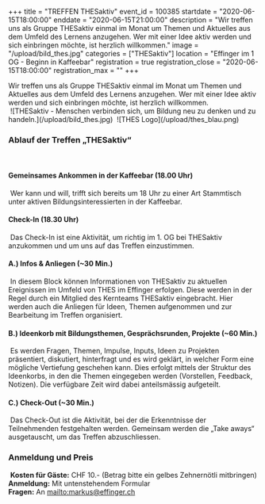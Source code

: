 +++
title = "TREFFEN THESaktiv"
event_id = 100385
startdate = "2020-06-15T18:00:00"
enddate = "2020-06-15T21:00:00"
description = "Wir treffen uns als Gruppe THESaktiv einmal im Monat um Themen und Aktuelles aus dem Umfeld des Lernens anzugehen. Wer mit einer Idee aktiv werden und sich einbringen möchte, ist herzlich willkommen."
image = "/upload/bild_thes.jpg"
categories = ["THESaktiv"]
location = "Effinger im 1 OG - Beginn in Kaffeebar"
registration = true
registration_close = "2020-06-15T18:00:00"
registration_max = ""
+++
<div class="lead">
Wir treffen uns als Gruppe THESaktiv einmal im Monat um Themen und Aktuelles aus dem Umfeld des Lernens anzugehen. Wer mit einer Idee aktiv werden und sich einbringen möchte, ist herzlich willkommen. 
</div>
﻿
![THESaktiv - Menschen verbinden sich, um Bildung neu zu denken und zu handeln.](/upload/bild_thes.jpg)
﻿
![THES Logo](/upload/thes_blau.png)
﻿

### Ablauf  der Treffen „THESaktiv“
﻿
#### Gemeinsames Ankommen in der Kaffeebar (18.00 Uhr)
﻿
Wer kann und will, trifft sich bereits um 18 Uhr zu einer Art Stammtisch unter aktiven Bildungsinteressierten in der Kaffeebar.
﻿
#### Check-In (18.30 Uhr)
﻿
Das Check-In ist eine Aktivität, um richtig im 1. OG bei THESaktiv anzukommen und um uns auf das Treffen einzustimmen.
﻿
#### A.) Infos & Anliegen (~30 Min.)
﻿
In diesem Block können Informationen von THESaktiv zu aktuellen Ereignissen im Umfeld von THES im Effinger erfolgen. 
Diese werden in der Regel durch ein Mitglied des Kernteams THESaktiv eingebracht. Hier werden auch die Anliegen für Ideen, Themen aufgenommen und zur Bearbeitung im Treffen organisiert.
﻿
#### B.) Ideenkorb mit Bildungsthemen, Gesprächsrunden, Projekte (~60 Min.)
﻿
Es werden Fragen, Themen, Impulse, Inputs, Ideen zu Projekten präsentiert, diskutiert, hinterfragt und es wird geklärt, in welcher Form eine mögliche Vertiefung geschehen kann. Dies erfolgt mittels der Struktur des Ideenkorbs, in den die Themen eingegeben werden (Vorstellen, Feedback, Notizen). Die verfügbare Zeit wird dabei anteilsmässig aufgeteilt.
﻿
#### C.) Check-Out (~30 Min.)
﻿
Das Check-Out ist die Aktivität, bei der die Erkenntnisse der Teilnehmenden festgehalten werden. 
Gemeinsam werden die „Take aways“ ausgetauscht, um das Treffen abzuschliessen.
﻿
### Anmeldung und Preis
﻿
**Kosten für Gäste:** CHF 10.- (Betrag bitte ein gelbes Zehnernötli mitbringen)\
**Anmeldung:** Mit untenstehendem Formular\
**Fragen:** An <mailto:markus@effinger.ch>

